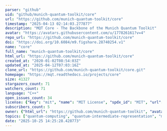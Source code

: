 ```yaml
---
parser: "github"
uid: "github/munich-quantum-toolkit/core"
url: "https://github.com/munich-quantum-toolkit/core"
timestamp: "2025-04-13 02:14:03.277877"
description: "MQT Core - The Backbone of the Munich Quantum Toolkit"
avatar: "https://avatars.githubusercontent.com/u/177826161?v=4"
repo_url: "https://github.com/munich-quantum-toolkit/core"
doi: "https://doi.org/10.6084/m9.figshare.28740254.v1"
name: "core"
full_name: "munich-quantum-toolkit/core"
html_url: "https://github.com/munich-quantum-toolkit/core"
created_at: "2020-01-02T08:54:03Z"
updated_at: "2025-04-12T07:03:16Z"
clone_url: "https://github.com/munich-quantum-toolkit/core.git"
homepage: "https://mqt.readthedocs.io/projects/core"
size: 41327
stargazers_count: 71
watchers_count: 71
language: "C++"
open_issues_count: 34
license: {"key": "mit", "name": "MIT License", "spdx_id": "MIT", "url": "https://api.github.com/licenses/mit", "node_id": "MDc6TGljZW5zZTEz"}
subscribers_count: 5
owner: {"html_url": "https://github.com/munich-quantum-toolkit", "avatar_url": "https://avatars.githubusercontent.com/u/177826161?v=4", "login": "munich-quantum-toolkit", "type": "Organization"}
topics: ["quantum-computing", "quantum-intermediate-representation", "mqt", "tum"]
date: "2025-10-25 14:25:28.428773"
---
```


